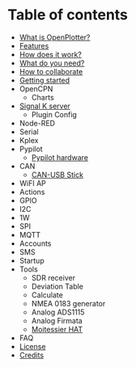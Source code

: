 # Table of contents

* [What is OpenPlotter?](README.md)
* [Features](features.md)
* [How does it work?](how-does-it-work.md)
* [What do you need?](what-do-you-need.md)
* [How to collaborate](how-to-collaborate.md)
* [Getting started](getting-started.md)
* OpenCPN
  * Charts
* [Signal K server](signal-k-server/README.md)
  * Plugin Config
* Node-RED
* Serial
* Kplex
* Pypilot
  * [Pypilot hardware](pypilot/pypilot-hardware.md)
* CAN
  * [CAN-USB Stick](can/can-usb-stick.md)
* WiFI AP
* Actions
* GPIO
* I2C
* 1W
* SPI
* MQTT
* Accounts
* SMS
* Startup
* Tools
  * SDR receiver
  * Deviation Table
  * Calculate
  * NMEA 0183 generator
  * Analog ADS1115
  * Analog Firmata
  * [Moitessier HAT](tools/moitessier-hat.md)
* FAQ
* [License](license.md)
* [Credits](credits.md)

